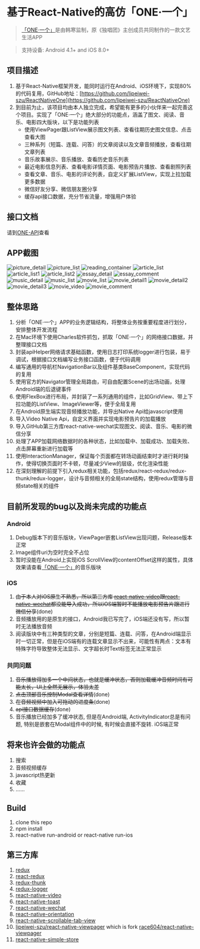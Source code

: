 # 基于React-Native的高仿「ONE·一个」

> [「ONE·一个」](http://www.wandoujia.com/apps/one.hh.oneclient)是由韩寒监制，原《独唱团》主创成员共同制作的一款文艺生活APP

>  支持设备: Android 4.1+ and iOS 8.0+


## 项目描述
1. 基于React-Native框架开发，能同时运行在Android、iOS环境下，实现80%的代码复用，GitHub地址：[https://github.com/lipeiwei-szu/ReactNativeOne](https://github.com/lipeiwei-szu/ReactNativeOne)
2. 到目前为止，该项目均由本人独立完成，希望能有更多的小伙伴来一起完善这个项目。实现了「ONE·一个」绝大部分的功能点，涵盖了图文、阅读、音乐、电影四大版块，以下是功能列表
    + 使用ViewPager跟ListView展示图文列表、查看往期历史图文信息、点击查看大图
    + 三种系列（短篇、连载、问答）的文章阅读以及文章音频播放，查看往期文章列表
    + 音乐故事展示、音乐播放、查看历史音乐列表
    + 最近电影信息列表、查看电影详情页面、电影预告片播放、查看剧照列表
    + 查看文章、音乐、电影的评论列表，自定义扩展ListView，实现上拉加载更多数据
    + 微信好友分享、微信朋友圈分享
    + 缓存api接口数据，充分节省流量，增强用户体验

## 接口文档
请到[ONE-API](https://github.com/lipeiwei-szu/ONE-API)查看

## APP截图
![picture_detail](./screenshots/picture_detail.png) ![picture_list](./screenshots/picture_list.png)
![reading_container](./screenshots/reading_container.png) ![article_list](./screenshots/article_list.png)
![article_list1](./screenshots/article_list1.png) ![article_list2](./screenshots/article_list2.png)
![essay_detail](./screenshots/essay_detail.png) ![essay_comment](./screenshots/essay_comment.png)
![music_detail](./screenshots/music_detail.png) ![music_list](./screenshots/music_list.png)
![movie_list](./screenshots/movie_list.png) ![movie_detail1](./screenshots/movie_detail1.png)
![movie_detail2](./screenshots/movie_detail2.png) ![movie_detail3](./screenshots/movie_detail3.png)
![movie_video](./screenshots/movie_video.png) ![movie_comment](./screenshots/movie_comment.png)

## 整体思路
1. 分析「ONE·一个」APP的业务逻辑结构，将整体业务按重要程度进行划分，安排整体开发流程
2. 在Mac环境下使用Charles软件抓包，抓取「ONE·一个」的网络接口数据，并整理接口文档
3. 封装apiHelper网络请求基础函数，使用日志打印系统logger进行包装，易于调试，根据接口文档编写业务接口函数，便于代码调用
4. 编写通用的导航栏NavigationBar以及组件基类BaseComponent，实现代码的复用
5. 使用官方的Navigator管理全局路由，可自由配置Scene的出场动画，处理Android端的后退键事件
6. 使用FlexBox进行布局，并封装了一系列通用的组件，比如GridView、带上下拉功能的ListView、ImageViewer等，便于全局复用
7. 在Android原生端实现音频播放功能，并导出Native Api给javascript使用
8. 导入Video Native Api，自定义界面并实现电影预告片的加载播放
9. 导入GitHub第三方库react-native-wechat实现图文、阅读、音乐、电影的微信分享
10. 处理了APP加载网络数据时的各种状态，比如加载中、加载成功、加载失败、点击屏幕重新进行加载等
11. 使用InteractionManager，保证每个页面都在转场动画结束时才进行耗时操作，使得切换页面时不卡顿，尽量减少View的层级，优化渲染性能
12. 在深刻理解的前提下引入redux相关功能，包括redux/react-redux/redux-thunk/redux-logger，设计与音频相关的全局state结构，使用redux管理与音频state相关的组件

## 目前所发现的bug以及尚未完成的功能点

### Android
1. Debug版本下的音乐版块，ViewPager嵌套ListView出现问题，Release版本正常
2. Image组件uri为空时完全不占位
3. 暂时没能在Android上实现iOS ScrollView的contentOffset这样的属性，具体效果请查看[「ONE·一个」](http://www.wandoujia.com/apps/one.hh.oneclient)的音乐版块

### iOS
1. ~~由于本人对iOS原生不熟悉，所以第三方库 [react-native-video](https://github.com/react-native-community/react-native-video)跟[react-native-wechat](https://github.com/weflex/react-native-wechat)都没能导入成功，所以iOS端暂时不能播放电影预告片跟进行微信分享~~(done)
2. 音频播放用的是原生的接口，Android我已写完了，iOS端还没有写，所以暂时无法播放音频
3. 阅读版块中有三种类型的文章，分别是短篇、连载、问答，在Android端显示时一切正常，但是在iOS端有的连载文章显示不出来，可能性有两点：文本有特殊字符导致整体无法显示、文字超长时Text标签无法正常显示

### 共同问题
1. ~~音乐播放得加多一个中间状态，也就是缓冲状态，否则加载缓冲音频时间有可能太长，UI上全然无展示，体验太差~~
2. ~~点击顶部音乐控制Modal查看详情~~(done)
3. ~~在音频视频中加入可拖动的进度条~~(done)
4. ~~api接口数据缓存~~(done)
5. 音乐播放已经加多了缓冲状态, 但是在Android端, ActivityIndicator总是有问题, 特别是嵌套在Modal组件中的时候, 有时候会直接不旋转. iOS端正常

## 将来也许会做的功能点
1. 搜索
2. 音频视频缓存
3. javascript热更新
4. 收藏
5. ......

## Build
1. clone this repo
2. npm install
3. react-native run-android or react-native run-ios

## 第三方库
1. [redux](https://github.com/reactjs/redux)
2. [react-redux](https://github.com/reactjs/react-redux)
3. [redux-thunk](https://github.com/gaearon/redux-thunk)
4. [redux-logger](https://github.com/evgenyrodionov/redux-logger)
5. [react-native-video](https://github.com/react-native-community/react-native-video)
6. [react-native-toast](https://github.com/remobile/react-native-toast)
7. [react-native-wechat](https://github.com/weflex/react-native-wechat)
8. [react-native-orientation](https://github.com/yamill/react-native-orientation)
9. [react-native-scrollable-tab-view](https://github.com/skv-headless/react-native-scrollable-tab-view)
10. [lipeiwei-szu/react-native-viewpager](https://github.com/lipeiwei-szu/react-native-viewpager)  which is fork [race604/react-native-viewpager](https://github.com/race604/react-native-viewpager)
11. [react-native-simple-store](https://github.com/search?utf8=%E2%9C%93&q=react-native-simple-store)


